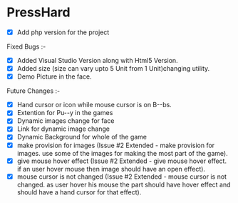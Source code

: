 PressHard
=========
- [x] Add php version for the project

Fixed Bugs :-
- [x] Added Visual Studio Version along with Html5 Version.
- [x] Added size (size can vary upto 5 Unit from 1 Unit)changing utility.
- [x] Demo Picture in the face.

Future Changes :-
- [x] Hand cursor or icon while mouse cursor is on B--bs.
- [x] Extention for Pu--y in the games
- [x] Dynamic images change for face
- [x] Link for dynamic image change
- [x] Dynamic Background for whole of the game
- [x] make provision for images (Issue #2 Extended - make provision for images. use some of the images for making the most part of the game).
- [x] give mouse hover effect (Issue #2 Extended - give mouse hover effect. if an user hover mouse then image should have an open effect).
- [x] mouse cursor is not changed (Issue #2 Extended - mouse cursor is not changed. as user hover his mouse the part should have hover effect and should have a hand cursor for that effect).